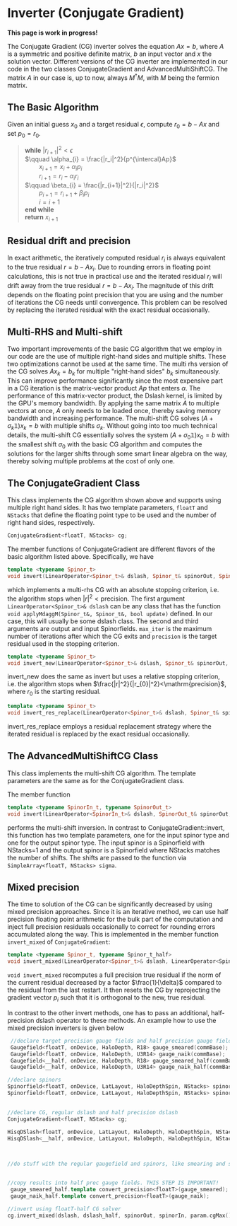# Inverter (Conjugate Gradient)


**This page is work in progress!** 

The Conjugate Gradient (CG) inverter solves the equation $Ax=b$, where $A$ is a symmetric and positive definite matrix, $b$ an input vector and $x$ the solution vector. Different versions of the CG inverter are implemented in our code in the two classes ConjugateGradient and AdvancedMultiShiftCG. The matrix $A$ in our case is, up to now, always $M^{\dagger}M$, with $M$ being the fermion matrix.

## The Basic Algorithm 

Given an initial guess $x_0$ and a target residual $\epsilon$, compute $r_0=b-Ax$ and set $p_0=r_0$.

> **while** $|r_{i+1}|^2 < \epsilon$ \
> $\qquad \alpha_{i} = \frac{|r_i|^2}{p^{\intercal}Ap}$\
> $\qquad x_{i+1} = x_{i} + \alpha_{i}p_{i}$\
> $\qquad r_{i+1} = r_{i} - \alpha_{i}r_{i}$\
> $\qquad \beta_{i} = \frac{|r_{i+1}|^2}{|r_i|^2}$\
> $\qquad p_{i+1} = r_{i+1} + \beta_{i}p_{i}$\
> $\qquad i = i+1$\
> **end while**\
> **return** $x_{i+1}$

## Residual drift and precision

In exact arithmetic, the iteratively computed residual $r_i$ is always equivalent to the true residual $r=b-Ax_{i}$. Due to rounding errors in floating point calculations, this is not true in practical use and the iterated residual $r_i$ will drift away from the true residual $r=b-Ax_{i}$. The magnitude of this drift depends on the floating point precision that you are using and the number of iterations the CG needs until convergence. This problem can be resolved by replacing the iterated residual with the exact residual occasionally.

## Multi-RHS and Multi-shift

Two important improvements of the basic CG algorithm that we employ in our code are the use of multiple right-hand sides and multiple shifts. These two optimizations cannot be used at the same time.
The multi rhs version of the CG solves $Ax_{k}=b_{k}$ for multiple "right-hand sides" $b_k$ simultaneously. This can improve performance significantly since the most expensive part in a CG iteration is the matrix-vector product $Ap$ that enters $\alpha$. The performance of this matrix-vector product, the Dslash kernel, is limited by the GPU's memory bandwidth. By applying the same matrix $A$ to multiple vectors at once, $A$ only needs to be loaded once, thereby saving memory bandwidth and increasing performance. 
The multi-shift CG solves $\left(A+\sigma_{k}\mathbb{1}\right)x_{k}=b$ with multiple shifts $\sigma_{k}$. Without going into too much technical details, the multi-shift CG essentially solves the system $\left(A+\sigma_{0}\mathbb{1}\right)x_0=b$ with the smallest shift $\sigma_0$ with the basic CG algorithm and computes the solutions for the larger shifts through some smart linear algebra on the way, thereby solving multiple problems at the cost of only one.

## The ConjugateGradient Class

This class implements the CG algorithm shown above and supports using multiple right hand sides. 
It has two template parameters, `floatT` and `NStacks` that define the floating point type to be used and the number of right hand sides, respectively.
```C++
ConjugateGradient<floatT, NStacks> cg;
```

The member functions of ConjugateGradient are different flavors of the basic algorithm listed above. Specifically, we have

```C++
template <typename Spinor_t>
void invert(LinearOperator<Spinor_t>& dslash, Spinor_t& spinorOut, Spinor_t& spinorIn, int max_iter, double precision);
```
which implements a multi-rhs CG with an absolute stopping criterion, i.e. the algorithm stops when $|r|^2<\mathrm{precision}$. The first argument `LinearOperator<Spinor_t>& dslash` can be any class that has the function `void applyMdaggM(Spinor_t&, Spinor_t&, bool update)` defined. In our case, this will usually be some dslash class. The second and third arguments are output and input Spinorfields. `max_iter` is the maximum number of iterations after which the CG exits and `precision` is the target residual used in the stopping criterion.


```C++
template <typename Spinor_t>
void invert_new(LinearOperator<Spinor_t>& dslash, Spinor_t& spinorOut, const Spinor_t& spinorIn, const int max_iter, const double precision);
```
 invert_new does the same as invert but uses a relative stopping criterion, i.e. the algorithm stops when $\frac{|r|^2}{|r_{0}|^2}<\mathrm{precision}$, where $r_0$ is the starting residual. 

```C++
template <typename Spinor_t>
void invert_res_replace(LinearOperator<Spinor_t>& dslash, Spinor_t& spinorOut, const Spinor_t& spinorIn, const int max_iter, const double precision);
```
invert_res_replace employs a residual replacement strategy where the iterated residual is replaced by the exact residual occasionally. 

## The AdvancedMultiShiftCG Class

This class implements the multi-shift CG algorithm. The template parameters are the same as for the ConjugateGradient class. 

The member function 
```C++
template <typename SpinorIn_t, typename SpinorOut_t>
void invert(LinearOperator<SpinorIn_t>& dslash, SpinorOut_t& spinorOut, const SpinorIn_t& spinorIn, SimpleArray<floatT, NStacks> sigma, const int max_iter, const double precision);
```
performs the multi-shift inversion. In contrast to ConjugateGradient::invert, this function has two template parameters, one for the input spinor type and one for the output spinor type. The input spinor is a Spinorfield with NStacks=1 and the output spinor is a Spinorfield where NStacks matches the number of shifts. The shifts are passed to the function via `SimpleArray<floatT, NStacks> sigma`.

## Mixed precision

The time to solution of the CG can be significantly decreased by using mixed precision approaches. Since it is an iterative method, we can use half precision floating point arithmetic for the bulk part of the computation and inject full precision residuals occasionally to correct for rounding errors accumulated along the way.  This is implemented in the member function `invert_mixed` of `ConjugateGradient`: 
```C++
template <typename Spinor_t, typename Spinor_t_half>
void invert_mixed(LinearOperator<Spinor_t>& dslash, LinearOperator<Spinor_t_half>& dslash_half, Spinor_t& spinorOut, const Spinor_t& spinorIn, const int max_iter, const double precision, double delta);
```


`void invert_mixed` recomputes a full precision true residual if the norm of the current residual decreased by a factor $\frac{1}{\delta}$ compared to the residual from the last restart. It then resets the CG by reprojecting the gradient vector $p_{i}$ such that it is orthogonal to the new, true residual.

In contrast to the other invert methods, one has to pass an additional, half-precision dslash operator to these methods. An example how to use the mixed precision inverters is given below

```C++
 //declare target precision gauge fields and half precision gauge fields
 Gaugefield<floatT, onDevice, HaloDepth, R18> gauge_smeared(commBase);
 Gaugefield<floatT, onDevice, HaloDepth, U3R14> gauge_naik(commBase); 
 Gaugefield<__half, onDevice, HaloDepth, R18> gauge_smeared_half(commBase);
 Gaugefield<__half, onDevice, HaloDepth, U3R14> gauge_naik_half(commBase);

//declare spinors
Spinorfield<floatT, onDevice, LatLayout, HaloDepthSpin, NStacks> spinorIn(commBase);
Spinorfield<floatT, onDevice, LatLayout, HaloDepthSpin, NStacks> spinorOut(commBase);
    

//declare CG, regular dslash and half precision dslash
ConjugateGradient<floatT, NStacks> cg;
    
HisqDSlash<floatT, onDevice, LatLayout, HaloDepth, HaloDepthSpin, NStacks> dslash(gauge_smeared, gauge_naik, param.m_ud());
HisqDSlash<__half, onDevice, LatLayout, HaloDepth, HaloDepthSpin, NStacks> dslash_half(gauge_smeared_half, gauge_naik_half, param.m_ud());    



//do stuff with the regular gaugefield and spinors, like smearing and some physics


//copy results into half prec gauge fields. THIS STEP IS IMPORTANT! 
 gauge_smeared_half.template convert_precision<floatT>(gauge_smeared);
 gauge_naik_half.template convert_precision<floatT>(gauge_naik);

//invert using floatT-half CG solver
cg.invert_mixed(dslash, dslash_half, spinorOut, spinorIn, param.cgMax(), param.residue(), param.cgMixedPrec_delta());

```
